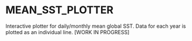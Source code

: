 # MEAN_SST_PLOTTER
Interactive plotter for daily/monthly mean global SST. Data for each year is plotted as an individual line. [WORK IN PROGRESS]
